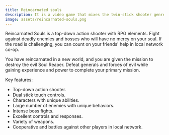 ```yaml
---
title: Reincarnated souls
description: It is a video game that mixes the twin-stick shooter genre's action with the adventure and progress present in the RPG genre.
image: assets/reincarnated-souls.png
---
```


Reincarnated Souls is a top-down action shooter with RPG elements. Fight against deadly enemies and bosses who will have no mercy on your soul. If the road is challenging, you can count on your friends' help in local network co-op.

You have reincarnated in a new world, and you are given the mission to destroy the evil Soul Reaper. Defeat generals and forces of evil while gaining experience and power to complete your primary mission.

 

Key features:

- Top-down action shooter.
- Dual stick touch controls.
- Characters with unique abilities.
- Large number of enemies with unique behaviors.
- Intense boss fights.
- Excellent controls and responses.
- Variety of weapons.
- Cooperative and battles against other players in local network.